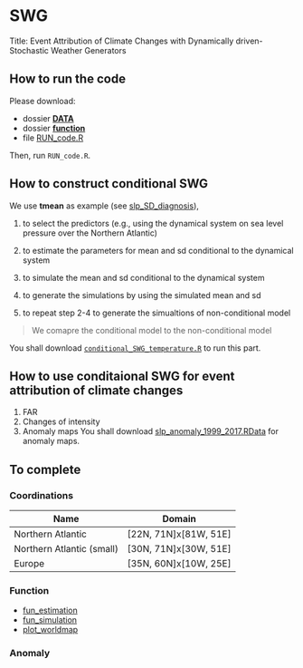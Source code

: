 # SWG
Title: Event Attribution of Climate Changes with Dynamically driven-Stochastic Weather Generators

## How to run the code
Please download:
- dossier [**DATA**](https://github.com/cfcforever/SWG/tree/master/DATA)
- dossier [**function**](https://github.com/cfcforever/SWG/tree/master/function)
- file [RUN_code.R](https://github.com/cfcforever/SWG/blob/master/RUN_code.R)

Then, run `RUN_code.R`.

## How to construct conditional SWG
We use **tmean** as example (see [slp_SD_diagnosis](https://github.com/cfcforever/SWG/blob/master/slp_SD_diagnosis.R)), 
1. to select the predictors (e.g., using the dynamical system on sea level pressure over the Northern Atlantic)
2. to estimate the parameters for mean and sd conditional to the dynamical system
3. to simulate the mean and sd conditional to the dynamical system
4. to generate the simulations by using the simulated mean and sd

5. to repeat step 2-4 to generate the simualtions of non-conditional model
> We comapre the conditional model to the non-conditional model

You shall download [`conditional_SWG_temperature.R`](https://github.com/cfcforever/SWG/blob/master/conditional_SWG_temperature.R) to run this part.

## How to use conditaional SWG for event attribution of climate changes
1. FAR
2. Changes of intensity
3. Anomaly maps
You shall download [slp_anomaly_1999_2017.RData](https://mycore.core-cloud.net/index.php/s/JdnEiC2CNynjOEb) for anomaly maps.


## To complete
### Coordinations

| Name                      | Domain                |
| ------------------------- |:---------------------:|
| Northern Atlantic         | [22N, 71N]x[81W, 51E] |
| Northern Atlantic (small) | [30N, 71N]x[30W, 51E] |
| Europe                    | [35N, 60N]x[10W, 25E] |


### Function
- [fun_estimation](https://github.com/cfcforever/SWG/blob/master/function/fun_estimation_t2m.R)
- [fun_simulation](https://github.com/cfcforever/SWG/blob/master/function/fun_simulation_t2m.R)
- [plot_worldmap](https://github.com/cfcforever/SWG/blob/master/function/plot_worldmap.R)

### Anomaly 
